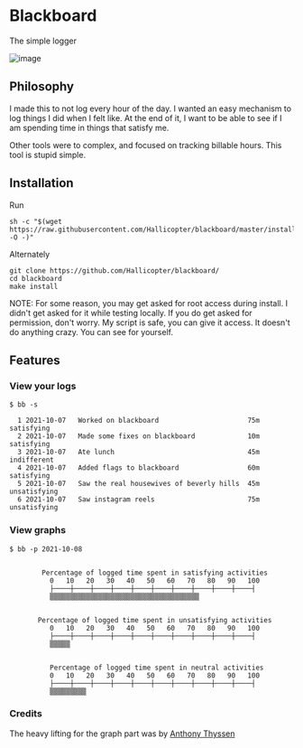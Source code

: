 # Blackboard
The simple logger

![image](https://i.imgur.com/tBwSwh2.png)

## Philosophy
I made this to not log every hour of the day. I wanted an easy mechanism to log things I did when I felt like. At the end of it, I want to be able to see if I am spending time in things that satisfy me.

Other tools were to complex, and focused on tracking billable hours. This tool is stupid simple.

## Installation
Run
```
sh -c "$(wget https://raw.githubusercontent.com/Hallicopter/blackboard/master/install.sh -O -)"
```
Alternately

```
git clone https://github.com/Hallicopter/blackboard/
cd blackboard
make install
```

NOTE: For some reason, you may get asked for root access during install. I didn't get asked for it while testing locally. If you do get asked for permission, don't worry. My script is safe, you can give it access. It doesn't do anything crazy. You can see for yourself.

## Features
### View your logs
```
$ bb -s

  1 2021-10-07   Worked on blackboard                      75m   satisfying 
  2 2021-10-07   Made some fixes on blackboard             10m   satisfying
  3 2021-10-07   Ate lunch                                 45m   indifferent
  4 2021-10-07   Added flags to blackboard                 60m   satisfying
  5 2021-10-07   Saw the real housewives of beverly hills  45m   unsatisfying
  6 2021-10-07   Saw instagram reels                       75m   unsatisfying
```

### View graphs

```
$ bb -p 2021-10-08


        Percentage of logged time spent in satisfying activities
          0   10   20   30   40   50   60   70   80   90   100
          ├────┼────┼────┼────┼────┼────┼────┼────┼────┼────┤
          ▒▒▒▒▒▒▒▒▒▒▒▒▒▒▒▒▒▒▒▒▒▒▒▒▒▒▒▒▒▒▒▒▒▒▒▒▒


       Percentage of logged time spent in unsatisfying activities
          0   10   20   30   40   50   60   70   80   90   100
          ├────┼────┼────┼────┼────┼────┼────┼────┼────┼────┤
          ▒▒▒▒▒


          Percentage of logged time spent in neutral activities
          0   10   20   30   40   50   60   70   80   90   100
          ├────┼────┼────┼────┼────┼────┼────┼────┼────┼────┤
          ▒▒▒▒▒▒▒▒▒
```

### Credits
The heavy lifting for the graph part was by [Anthony Thyssen](https://antofthy.gitlab.io/)
